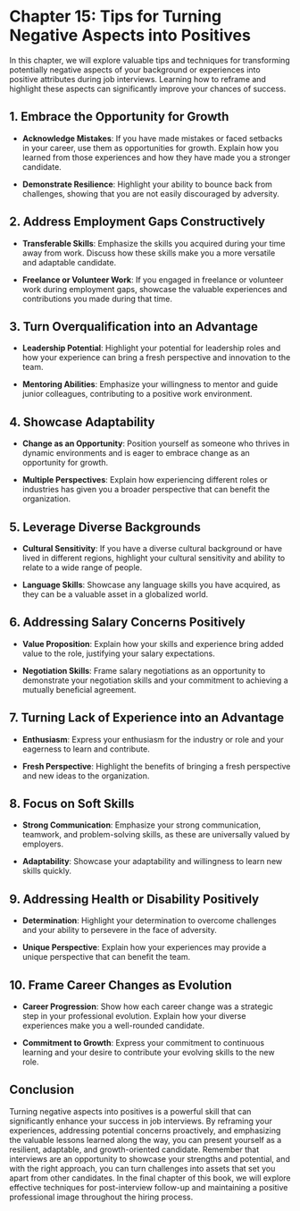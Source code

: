 Chapter 15: Tips for Turning Negative Aspects into Positives
============================================================

In this chapter, we will explore valuable tips and techniques for transforming potentially negative aspects of your background or experiences into positive attributes during job interviews. Learning how to reframe and highlight these aspects can significantly improve your chances of success.

**1. Embrace the Opportunity for Growth**
-----------------------------------------

* **Acknowledge Mistakes**: If you have made mistakes or faced setbacks in your career, use them as opportunities for growth. Explain how you learned from those experiences and how they have made you a stronger candidate.

* **Demonstrate Resilience**: Highlight your ability to bounce back from challenges, showing that you are not easily discouraged by adversity.

**2. Address Employment Gaps Constructively**
---------------------------------------------

* **Transferable Skills**: Emphasize the skills you acquired during your time away from work. Discuss how these skills make you a more versatile and adaptable candidate.

* **Freelance or Volunteer Work**: If you engaged in freelance or volunteer work during employment gaps, showcase the valuable experiences and contributions you made during that time.

**3. Turn Overqualification into an Advantage**
-----------------------------------------------

* **Leadership Potential**: Highlight your potential for leadership roles and how your experience can bring a fresh perspective and innovation to the team.

* **Mentoring Abilities**: Emphasize your willingness to mentor and guide junior colleagues, contributing to a positive work environment.

**4. Showcase Adaptability**
----------------------------

* **Change as an Opportunity**: Position yourself as someone who thrives in dynamic environments and is eager to embrace change as an opportunity for growth.

* **Multiple Perspectives**: Explain how experiencing different roles or industries has given you a broader perspective that can benefit the organization.

**5. Leverage Diverse Backgrounds**
-----------------------------------

* **Cultural Sensitivity**: If you have a diverse cultural background or have lived in different regions, highlight your cultural sensitivity and ability to relate to a wide range of people.

* **Language Skills**: Showcase any language skills you have acquired, as they can be a valuable asset in a globalized world.

**6. Addressing Salary Concerns Positively**
--------------------------------------------

* **Value Proposition**: Explain how your skills and experience bring added value to the role, justifying your salary expectations.

* **Negotiation Skills**: Frame salary negotiations as an opportunity to demonstrate your negotiation skills and your commitment to achieving a mutually beneficial agreement.

**7. Turning Lack of Experience into an Advantage**
---------------------------------------------------

* **Enthusiasm**: Express your enthusiasm for the industry or role and your eagerness to learn and contribute.

* **Fresh Perspective**: Highlight the benefits of bringing a fresh perspective and new ideas to the organization.

**8. Focus on Soft Skills**
---------------------------

* **Strong Communication**: Emphasize your strong communication, teamwork, and problem-solving skills, as these are universally valued by employers.

* **Adaptability**: Showcase your adaptability and willingness to learn new skills quickly.

**9. Addressing Health or Disability Positively**
-------------------------------------------------

* **Determination**: Highlight your determination to overcome challenges and your ability to persevere in the face of adversity.

* **Unique Perspective**: Explain how your experiences may provide a unique perspective that can benefit the team.

**10. Frame Career Changes as Evolution**
-----------------------------------------

* **Career Progression**: Show how each career change was a strategic step in your professional evolution. Explain how your diverse experiences make you a well-rounded candidate.

* **Commitment to Growth**: Express your commitment to continuous learning and your desire to contribute your evolving skills to the new role.

**Conclusion**
--------------

Turning negative aspects into positives is a powerful skill that can significantly enhance your success in job interviews. By reframing your experiences, addressing potential concerns proactively, and emphasizing the valuable lessons learned along the way, you can present yourself as a resilient, adaptable, and growth-oriented candidate. Remember that interviews are an opportunity to showcase your strengths and potential, and with the right approach, you can turn challenges into assets that set you apart from other candidates. In the final chapter of this book, we will explore effective techniques for post-interview follow-up and maintaining a positive professional image throughout the hiring process.
